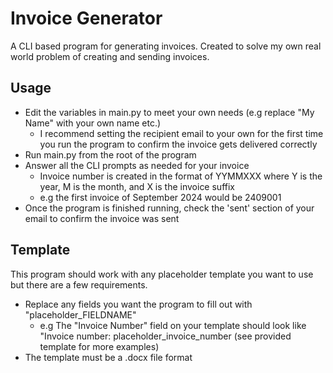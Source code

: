 # Invoice Generator

A CLI based program for generating invoices. Created to solve my own real world problem of creating and sending invoices.

## Usage
* Edit the variables in main.py to meet your own needs (e.g replace "My Name" with your own name etc.)
    - I recommend setting the recipient email to your own for the first time you run the program to confirm the invoice gets delivered correctly
* Run main.py from the root of the program
* Answer all the CLI prompts as needed for your invoice
    - Invoice number is created in the format of YYMMXXX where Y is the year, M is the month, and X is the invoice suffix 
    - e.g the first invoice of September 2024 would be 2409001 
* Once the program is finished running, check the 'sent' section of your email to confirm the invoice was sent

## Template
This program should work with any placeholder template you want to use but there are a few requirements.
* Replace any fields you want the program to fill out with "placeholder_FIELDNAME" 
    - e.g The "Invoice Number" field on your template should look like "Invoice number: placeholder_invoice_number (see provided template for more examples)
* The template must be a .docx file format
